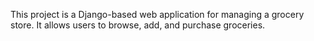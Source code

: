 This project is a Django-based web application for managing a grocery store. It allows users to browse, add, and purchase groceries. 
